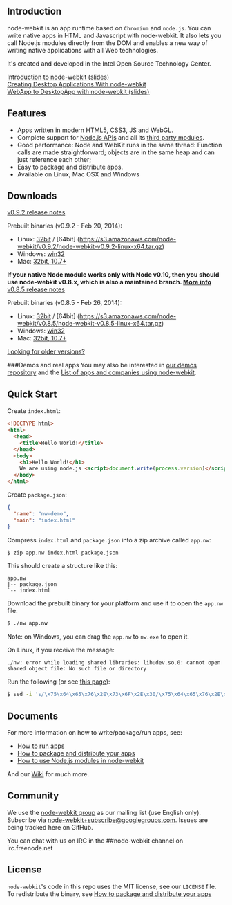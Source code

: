 ## Introduction

node-webkit is an app runtime based on `Chromium` and `node.js`. You can 
write native apps in HTML and Javascript with node-webkit. It also lets you
call Node.js modules directly from the DOM and enables a new way of writing
native applications with all Web technologies.

It's created and developed in the Intel Open Source Technology Center.

[Introduction to node-webkit (slides)](https://speakerdeck.com/u/zcbenz/p/node-webkit-app-runtime-based-on-chromium-and-node-dot-js)   
[Creating Desktop Applications With node-webkit](http://strongloop.com/strongblog/creating-desktop-applications-with-node-webkit/)     
[WebApp to DesktopApp with node-webkit (slides)](http://oldgeeksguide.github.io/presentations/html5devconf2013/wtod.html)

## Features

* Apps written in modern HTML5, CSS3, JS and WebGL.
* Complete support for [Node.js APIs](http://nodejs.org/api/) and all its [third party modules](https://npmjs.org).
* Good performance: Node and WebKit runs in the same thread: Function calls are made straightforward; objects are in the same heap and can just reference each other;
* Easy to package and distribute apps.
* Available on Linux, Mac OSX and Windows

## Downloads
[v0.9.2 release notes](https://groups.google.com/d/msg/node-webkit/qpBhcWr-hSc/caGjhtl8cEgJ)

Prebuilt binaries (v0.9.2 - Feb 20, 2014):

* Linux: [32bit](https://s3.amazonaws.com/node-webkit/v0.9.2/node-webkit-v0.9.2-linux-ia32.tar.gz) / [64bit] (https://s3.amazonaws.com/node-webkit/v0.9.2/node-webkit-v0.9.2-linux-x64.tar.gz)
* Windows: [win32](https://s3.amazonaws.com/node-webkit/v0.9.2/node-webkit-v0.9.2-win-ia32.zip)
* Mac: [32bit, 10.7+](https://s3.amazonaws.com/node-webkit/v0.9.2/node-webkit-v0.9.2-osx-ia32.zip)

**If your native Node module works only with Node v0.10, then you should use node-webkit v0.8.x, which is also a maintained branch. [More info](https://groups.google.com/d/msg/node-webkit/2OJ1cEMPLlA/09BvpTagSA0J)**  
[v0.8.5 release notes](https://groups.google.com/d/msg/node-webkit/Izwu5icHFOQ/0A-3uEKfldkJ)

Prebuilt binaries (v0.8.5 - Feb 26, 2014):

* Linux: [32bit](https://s3.amazonaws.com/node-webkit/v0.8.5/node-webkit-v0.8.5-linux-ia32.tar.gz) / [64bit] (https://s3.amazonaws.com/node-webkit/v0.8.5/node-webkit-v0.8.5-linux-x64.tar.gz)
* Windows: [win32](https://s3.amazonaws.com/node-webkit/v0.8.5/node-webkit-v0.8.5-win-ia32.zip)
* Mac: [32bit, 10.7+](https://s3.amazonaws.com/node-webkit/v0.8.5/node-webkit-v0.8.5-osx-ia32.zip)

[Looking for older versions?](https://github.com/rogerwang/node-webkit/wiki/Downloads-of-old-versions)

###Demos and real apps
You may also be interested in [our demos repository](https://github.com/zcbenz/nw-sample-apps) and the [List of apps and companies using node-webkit](https://github.com/rogerwang/node-webkit/wiki/List-of-apps-and-companies-using-node-webkit).

## Quick Start

Create `index.html`:

```html
<!DOCTYPE html>
<html>
  <head>
    <title>Hello World!</title>
  </head>
  <body>
    <h1>Hello World!</h1>
    We are using node.js <script>document.write(process.version)</script>.
  </body>
</html>
```

Create `package.json`:

```json
{
  "name": "nw-demo",
  "main": "index.html"
}
```

Compress `index.html` and `package.json` into a zip archive called `app.nw`:

````bash
$ zip app.nw index.html package.json
````

This should create a structure like this:

```
app.nw
|-- package.json
`-- index.html
```

Download the prebuilt binary for your platform and use it to open the
`app.nw` file:

````bash
$ ./nw app.nw
````

Note: on Windows, you can drag the `app.nw` to `nw.exe` to open it.

On Linux, if you receive the message:
````
./nw: error while loading shared libraries: libudev.so.0: cannot open shared object file: No such file or directory
````
Run the following (or see [this page](https://github.com/rogerwang/node-webkit/wiki/The-solution-of-lacking-libudev.so.0)):
````bash
$ sed -i 's/\x75\x64\x65\x76\x2E\x73\x6F\x2E\x30/\x75\x64\x65\x76\x2E\x73\x6F\x2E\x31/g' nw
````


## Documents

For more information on how to write/package/run apps, see:

* [How to run apps](https://github.com/rogerwang/node-webkit/wiki/How-to-run-apps)
* [How to package and distribute your apps](https://github.com/rogerwang/node-webkit/wiki/How-to-package-and-distribute-your-apps)
* [How to use Node.js modules in node-webkit](https://github.com/rogerwang/node-webkit/wiki/Using-Node-modules)

And our [Wiki](https://github.com/rogerwang/node-webkit/wiki) for much more.

## Community

We use the [node-webkit group](http://groups.google.com/group/node-webkit) as
our mailing list (use English only). Subscribe via [node-webkit+subscribe@googlegroups.com](mailto:node-webkit+subscribe@googlegroups.com).
Issues are being tracked here on GitHub.

You can chat with us on IRC in the ##node-webkit channel on irc.freenode.net  

## License

`node-webkit`'s code in this repo uses the MIT license, see our `LICENSE` file. To redistribute the binary, see [How to package and distribute your apps](https://github.com/rogerwang/node-webkit/wiki/How-to-package-and-distribute-your-apps)
